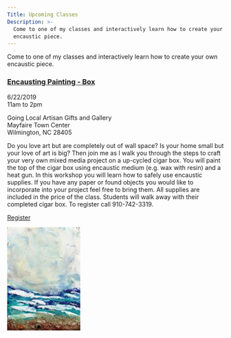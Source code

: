 ```yaml
---
Title: Upcoming Classes
Description: >-
  Come to one of my classes and interactively learn how to create your own
  encaustic piece.
---
```


Come to one of my classes and interactively learn how to create your own encaustic piece.

<div class="event">

  <h3 class="eventTitle">


[Encausting Painting - Box](https://goinglocalnc.com/classes)

  </h3>

  <div class="eventInfo">

  <div class="eventSideBar">

  6/22/2019  
  11am to 2pm

  Going Local Artisan Gifts and Gallery  
  Mayfaire Town Center  
  Wilmington, NC 28405  

  </div>

  <div class="eventDetails">

Do you love art but are completely out of wall space? Is your home small but your love of art is big? Then join me as I walk you through the steps to craft your very own mixed media project on a up-cycled cigar box. You will paint the top of the cigar box using encaustic medium (e.g. wax with resin) and a heat gun. In this workshop you will learn how to safely use encaustic supplies. If you have any paper or found objects you would like to incorporate into your project feel free to bring them. All supplies are included in the price of the class. Students will walk away with their completed cigar box.  To register call 910-742-3319.

  [Register](https://goinglocalnc.com/classes)

  <div class="eventPic">

  ![Painting](/assets/paintings/img_6469-thumbnail.jpg)

  </div>

  </div>

  </div>

</div>
